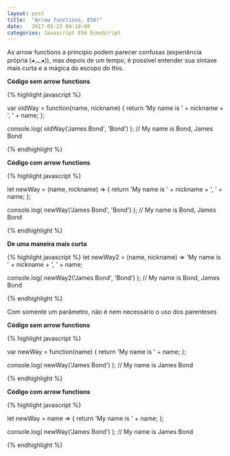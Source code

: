 ```yaml
---
layout: post
title:  "Arrow functions, ES6!"
date:   2017-03-27 09:18:00
categories: Javascript ES6 EcmaScript
---
```


As arrow functions a princípio podem parecer confusas (experiência própria (◕︵◕)), mas depois de um tempo, é possível entender sua sintaxe mais curta e a mágica do escopo do this.


<strong> Código sem arrow functions </strong>

{% highlight javascript %}

var oldWay = function(name, nickname) {
  return 'My name is ' + nickname + ', ' + name;
};

console.log( oldWay('James Bond', 'Bond') );
// My name is Bond, James Bond

{% endhighlight %}

<strong> Código com arrow functions </strong>

{% highlight javascript %}

let newWay = (name, nickname) => {
  return 'My name is ' + nickname + ', ' + name;
};

console.log( newWay('James Bond', 'Bond') );
// My name is Bond, James Bond

{% endhighlight %}


<strong> De uma maneira mais curta </strong>

{% highlight javascript %}
let newWay2 = (name, nickname) => 'My name is ' + nickname + ', ' + name;

console.log( newWay2('James Bond', 'Bond') );
// My name is Bond, James Bond

{% endhighlight %}

Com somente um parâmetro, não é nem necessário o uso dos parenteses

<strong> Código sem arrow functions </strong>

{% highlight javascript %}

var newWay = function(name) {
  return 'My name is ' + name;
};

console.log( newWay('James Bond') );
// My name is James Bond

{% endhighlight %}

<strong> Código com arrow functions </strong>

{% highlight javascript %}

let newWay = name => {
  return 'My name is ' + name;
};

console.log( newWay('James Bond') );
// My name is James Bond

{% endhighlight %}

